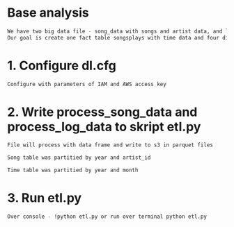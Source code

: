 # Base analysis

```sh
We have two big data file - song_data with songs and artist data, and log_data with streaming data of users events.
Our goal is create one fact table songsplays with time data and four dimensions table with other data with Spark (users, songs, artists, time).
```

# 1. Configure dl.cfg

```sh
Configure with parameters of IAM and AWS access key
```

# 2. Write process_song_data and process_log_data to skript etl.py

```sh
File will process with data frame and write to s3 in parquet files

Song table was partitied by year and artist_id

Time table was partitied by year and month
```

# 3. Run etl.py 

```sh
Over console - !python etl.py or run over terminal python etl.py
```


